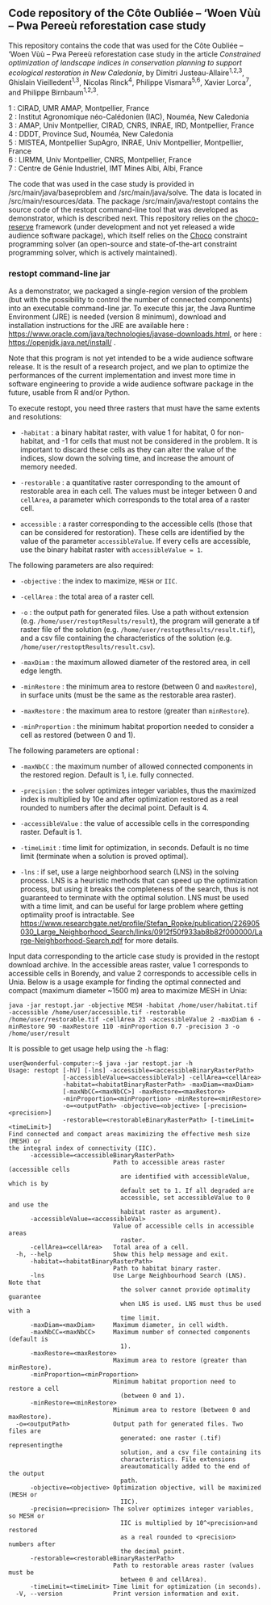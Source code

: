 ## Code repository of the Côte Oubliée – ‘Woen Vùù – Pwa Pereeù reforestation case study

This repository contains the code that was used for the Côte Oubliée – ‘Woen Vùù – Pwa Pereeù reforestation case study in the article *Constrained optimization of landscape indices in conservation planning to support ecological restoration in New Caledonia*, by Dimitri Justeau-Allaire<sup>1,2,3</sup>, Ghislain Vieilledent<sup>1,3</sup>, Nicolas Rinck<sup>4</sup>, Philippe Vismara<sup>5,6</sup>, Xavier Lorca<sup>7</sup>, and Philippe Birnbaum<sup>1,2,3</sup>.

1 : CIRAD, UMR AMAP, Montpellier, France\
2 : Institut Agronomique néo-Calédonien (IAC), Nouméa, New Caledonia\
3 : AMAP, Univ Montpellier, CIRAD, CNRS, INRAE, IRD, Montpellier, France\
4 : DDDT, Province Sud, Nouméa, New Caledonia\
5 : MISTEA, Montpellier SupAgro, INRAE, Univ Montpellier, Montpellier, France\
6 : LIRMM, Univ Montpellier, CNRS, Montpellier, France\
7 : Centre de Génie Industriel, IMT Mines Albi, Albi, France

The code that was used in the case study is provided in /src/main/java/baseproblem and /src/main/java/solve. The data is located in /src/main/resources/data. The package /src/main/java/restopt contains the source code of the restopt command-line tool that was developed as demonstrator, which is described next. This repository relies on the [choco-reserve](https://github.com/dimitri-justeau/choco-reserve) framework (under development and not yet released a wide audience software package), which itself relies on the [Choco](https://github.com/chocoteam/choco-solver) constraint programming solver (an open-source and state-of-the-art constraint programming solver, which is actively maintained). 

### restopt command-line jar 

As a demonstrator, we packaged a single-region version of the problem (but with the possibility to control the number of connected components) into an executable command-line jar. To execute this jar, the Java Runtime Environment (JRE) is needed (version 8 minimum), download and installation instructions for the JRE are available here : https://www.oracle.com/java/technologies/javase-downloads.html, or here : https://openjdk.java.net/install/ .

Note that this program is not yet intended to be a wide audience software release. It is the result of a research project, and we plan to optimize the performances of the current implementation and invest more time in software engineering to provide a wide audience software package in the future, usable from R and/or Python.

To execute restopt, you need three rasters that must have the same extents and resolutions:

  - `-habitat` : a binary habitat raster, with value 1 for habitat, 0 for non-habitat, and -1 for cells that must not be considered in the problem. It is important to discard these cells as they can alter the value of the indices, slow down the solving time, and increase the amount of memory needed.
   
  - `-restorable` : a quantitative raster corresponding to the amount of restorable area in each cell. The values must be integer between 0 and `cellArea`, a parameter which corresponds to the total area of a raster cell.
   
  - `accessible` : a raster corresponding to the accessible cells (those that can be considered for restoration). These cells are identified by the value of the parameter `accessibleValue`. If every cells are accessible, use the binary habitat raster with `accessibleValue = 1`.

The following parameters are also required:

  - `-objective` : the index to maximize, `MESH` or `IIC`.
  
  - `-cellArea` : the total area of a raster cell.
  
  - `-o` : the output path for generated files. Use a path without extension (e.g. `/home/user/restoptResults/result`), the program will generate a tif raster file of the solution (e.g. `/home/user/restoptResults/result.tif`), and a csv file containing the characteristics of the solution (e.g. `/home/user/restoptResults/result.csv`).
  
  - `-maxDiam` : the maximum allowed diameter of the restored area, in cell edge length.
  
  - `-minRestore` : the minimum area to restore (between 0 and `maxRestore`), in surface units (must be the same as the restorable area raster).
  
  - `-maxRestore` : the maximum area to restore (greater than `minRestore`).
  
  - `-minProportion` : the minimum habitat proportion needed to consider a cell as restored (between 0 and 1).
  
The following parameters are optional :

  - `-maxNbCC` : the maximum number of allowed connected components in the restored region. Default is 1, i.e. fully connected.
  
  - `-precision` : the solver optimizes integer variables, thus the maximized index is multiplied by 10e<precision> and after optimization restored as a real rounded to <precision> numbers after the decimal point. Default is 4.
  
  - `-accessibleValue` : the value of accessible cells in the corresponding raster. Default is 1.
  
  - `-timeLimit` : time limit for optimization, in seconds. Default is no time limit (terminate when a solution is proved optimal).
  
  - `-lns` : if set, use a large neighborhood search (LNS) in the solving process. LNS is a heuristic methods that can speed up the optimization process, but using it breaks the completeness of the search, thus is not guaranteed to terminate with the optimal solution. LNS must be used with a time limit, and can be useful for large problem where getting optimality proof is intractable. See https://www.researchgate.net/profile/Stefan_Ropke/publication/226905030_Large_Neighborhood_Search/links/0912f50f933ab8b82f000000/Large-Neighborhood-Search.pdf for more details.

Input data corresponding to the article case study is provided in the restopt download archive. In the accessible areas raster, value 1 corresponds to accessible cells in Borendy, and value 2 corresponds to accessible cells in Unia. Below is a usage example for finding the optimal connected and compact (maximum diameter ~1500 m) area to maximize MESH in Unia:

    java -jar restopt.jar -objective MESH -habitat /home/user/habitat.tif -accessible /home/user/accessible.tif -restorable /home/user/restorable.tif -cellArea 23 -accessibleValue 2 -maxDiam 6 -minRestore 90 -maxRestore 110 -minProportion 0.7 -precision 3 -o /home/user/result

It is possible to get usage help using the `-h` flag:

```shell
user@wonderful-computer:~$ java -jar restopt.jar -h
Usage: restopt [-hV] [-lns] -accessible=<accessibleBinaryRasterPath>
               [-accessibleValue=<accessibleVal>] -cellArea=<cellArea>
               -habitat=<habitatBinaryRasterPath> -maxDiam=<maxDiam>
               [-maxNbCC=<maxNbCC>] -maxRestore=<maxRestore>
               -minProportion=<minProportion> -minRestore=<minRestore>
               -o=<outputPath> -objective=<objective> [-precision=<precision>]
               -restorable=<restorableBinaryRasterPath> [-timeLimit=<timeLimit>]
Find connected and compact areas maximizing the effective mesh size (MESH) or
the integral index of connectivity (IIC).
      -accessible=<accessibleBinaryRasterPath>
                             Path to accessible areas raster (accessible cells
                               are identified with accessibleValue, which is by
                               default set to 1. If all degraded are
                               accessible, set accessibleValue to 0 and use the
                               habitat raster as argument).
      -accessibleValue=<accessibleVal>
                             Value of accessible cells in accessible areas
                               raster.
      -cellArea=<cellArea>   Total area of a cell.
  -h, --help                 Show this help message and exit.
      -habitat=<habitatBinaryRasterPath>
                             Path to habitat binary raster.
      -lns                   Use Large Neighbourhood Search (LNS). Note that
                               the solver cannot provide optimality guarantee
                               when LNS is used. LNS must thus be used with a
                               time limit.
      -maxDiam=<maxDiam>     Maximum diameter, in cell width.
      -maxNbCC=<maxNbCC>     Maximum number of connected components (default is
                               1).
      -maxRestore=<maxRestore>
                             Maximum area to restore (greater than minRestore).
      -minProportion=<minProportion>
                             Minimum habitat proportion need to restore a cell
                               (between 0 and 1).
      -minRestore=<minRestore>
                             Minimum area to restore (between 0 and maxRestore).
  -o=<outputPath>            Output path for generated files. Two files are
                               generated: one raster (.tif) representingthe
                               solution, and a csv file containing its
                               characteristics. File extensions
                               areautomatically added to the end of the output
                               path.
      -objective=<objective> Optimization objective, will be maximized (MESH or
                               IIC).
      -precision=<precision> The solver optimizes integer variables, so MESH or
                               IIC is multiplied by 10^<precision>and restored
                               as a real rounded to <precision> numbers after
                               the decimal point.
      -restorable=<restorableBinaryRasterPath>
                             Path to restorable areas raster (values must be
                               between 0 and cellArea).
      -timeLimit=<timeLimit> Time limit for optimization (in seconds).
  -V, --version              Print version information and exit.
```